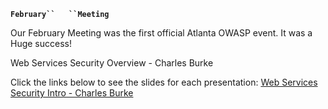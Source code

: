 **`February``   ``Meeting`**

Our February Meeting was the first official Atlanta OWASP event. It was
a Huge success\!

Web Services Security Overview - Charles Burke

Click the links below to see the slides for each presentation: [Web
Services Security Intro - Charles
Burke](http://www.owasp.org/docroot/owasp/misc/AtlOWASP2005-Charles_Burke_WebSvcSecurity.ppt)